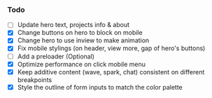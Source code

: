 ### Todo

- [ ] Update hero text, projects info & about
- [x] Change buttons on hero to block on mobile
- [x] Change hero to use inview to make animation
- [x] Fix mobile stylings (on header, view more, gap of hero's buttons)
- [ ] Add a preloader (Optional)
- [x] Optimize performance on click mobile menu
- [x] Keep additive content (wave, spark, chat) consistent on different breakpoints
- [x] Style the outline of form inputs to match the color palette
